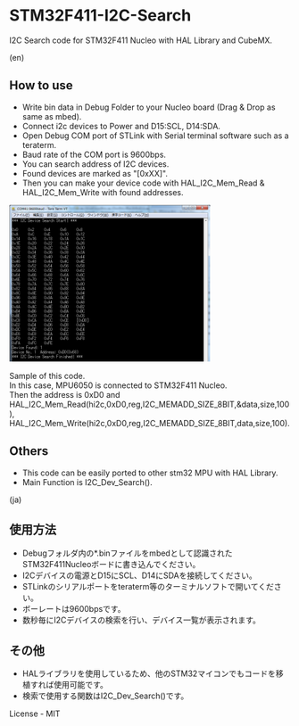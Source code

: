 # STM32F411-I2C-Search
I2C Search code for STM32F411 Nucleo with HAL Library and CubeMX.  

(en)
## How to use 
  * Write bin data in Debug Folder to your Nucleo board (Drag & Drop as same as mbed).
  * Connect i2c devices to Power and D15:SCL, D14:SDA.
  * Open Debug COM port of STLink with Serial terminal software such as a teraterm.  
  * Baud rate of the COM port is 9600bps.  
  * You can search address of I2C devices.
  * Found devices are marked as "[0xXX]". 
  * Then you can make your device code with HAL_I2C_Mem_Read & HAL_I2C_Mem_Write with found addresses. 
  

<img src="https://github.com/meerstern/STM32F411-I2C-Search/blob/master/i2csearch.png" width="360">

Sample of this code.  
In this case, MPU6050 is connected to STM32F411 Nucleo.  
Then the address is 0xD0 and HAL_I2C_Mem_Read(hi2c,0xD0,reg,I2C_MEMADD_SIZE_8BIT,&data,size,100),  
HAL_I2C_Mem_Write(hi2c,0xD0,reg,I2C_MEMADD_SIZE_8BIT,data,size,100).  
 
## Others
 * This code can be easily ported to other stm32 MPU with HAL Library.  
 * Main Function is I2C_Dev_Search().  
 

(ja)
## 使用方法  
  * Debugフォルダ内の*.binファイルをmbedとして認識されたSTM32F411Nucleoボードに書き込んでください。  
  * I2Cデバイスの電源とD15にSCL、D14にSDAを接続してください。  
  * STLinkのシリアルポートをteraterm等のターミナルソフトで開いてください。  
  * ボーレートは9600bpsです。  
  * 数秒毎にI2Cデバイスの検索を行い、デバイス一覧が表示されます。  
 
 
## その他  
  * HALライブラリを使用しているため、他のSTM32マイコンでもコードを移植すれば使用可能です。  
  * 検索で使用する関数はI2C_Dev_Search()です。  
  
 
License - MIT
